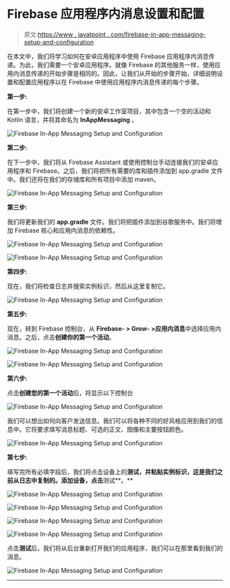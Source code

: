 # Firebase 应用程序内消息设置和配置

> 原文:[https://www . javatpoint . com/firebase-in-app-messaging-setup-and-configuration](https://www.javatpoint.com/firebase-in-app-messaging-setup-and-configuration)

在本文中，我们将学习如何在安卓应用程序中使用 Firebase 应用程序内消息传递。为此，我们需要一个安卓应用程序。就像 Firebase 的其他服务一样，使用应用内消息传递的开始步骤是相同的。因此，让我们从开始的步骤开始，详细说明设置和配置应用程序以在 Firebase 中使用应用程序内消息传递的每个步骤。

**第一步:**

在第一步中，我们将创建一个新的安卓工作室项目，其中包含一个空的活动和 Kotlin 语言，并将其命名为 **InAppMessaging** 。

![Firebase In-App Messaging Setup and Configuration](../Images/b4256357e1aa2e64d2e4d53d612b5506.png)

**第二步:**

在下一步中，我们将从 Firebase Assistant 或使用控制台手动连接我们的安卓应用程序和 Firebase。之后，我们将把所有需要的库和插件添加到 app.gradle 文件中。我们还将在我们的存储库和所有项目中添加 maven。

![Firebase In-App Messaging Setup and Configuration](../Images/597caabc5a01a58885146db1821e4c79.png)

**第三步:**

我们将更新我们的 **app.gradle** 文件。我们将把插件添加到谷歌服务中。我们将增加 Firebase 核心和应用内消息的依赖性。

![Firebase In-App Messaging Setup and Configuration](../Images/3cca9c5196cdd6b6c3798e1ea3b415dc.png)

![Firebase In-App Messaging Setup and Configuration](../Images/2837497aa425675bbe4d740581979f7c.png)

**第四步:**

现在，我们将检查日志并搜索实例标识，然后从这里复制它。

![Firebase In-App Messaging Setup and Configuration](../Images/bdb57f8e4c858efee811bfa1b5cffbeb.png)

**第五步:**

现在，转到 Firebase 控制台，从 **Firebase- > Grow- >应用内消息**中选择应用内消息。之后，点击**创建你的第一个活动**。

![Firebase In-App Messaging Setup and Configuration](../Images/390701b626c450aae35a3a229b688120.png)

![Firebase In-App Messaging Setup and Configuration](../Images/764486ad3ed8336c0b8e4ae518d3c7c7.png)

**第六步:**

点击**创建您的第一个活动**后，将显示以下控制台

![Firebase In-App Messaging Setup and Configuration](../Images/f476d64f36fdebe0248b499c0d17ddbd.png)

我们可以想出如何向客户发送信息。我们可以将各种不同的好风格应用到我们的信息中。它将要求填写消息标题、可选的正文、图像和主要按钮颜色。

![Firebase In-App Messaging Setup and Configuration](../Images/31a9f9d1ffb76bba95be7e9b6798f499.png)

**第七步:**

填写完所有必填字段后，我们将点击设备上的**测试，并粘贴实例标识，这是我们之前从日志中复制的。添加设备，点击**测试**。**

![Firebase In-App Messaging Setup and Configuration](../Images/9eeef2ad97977174bf4eb094dd98e62a.png)

![Firebase In-App Messaging Setup and Configuration](../Images/ce282549d496edb622cf7fdf9c73eb26.png)

![Firebase In-App Messaging Setup and Configuration](../Images/aec8c96dc7277fd613db02c3bbbd44c4.png)

![Firebase In-App Messaging Setup and Configuration](../Images/5233d7898b42b8a56e96c2db63bb5b55.png)

点击**测试**后，我们将从后台重新打开我们的应用程序，我们可以在那里看到我们的消息。

![Firebase In-App Messaging Setup and Configuration](../Images/661d7adb1c93c69f3e57350571971a31.png)

* * *